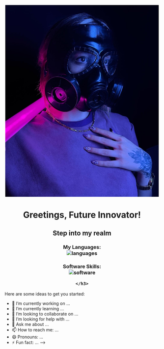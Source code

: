 <div align='center'> 
<img src='./BFKV0870.JPG' alt='image' width='500px' /> 
  <h1> Greetings, Future Innovator! </h1>
  <h2> Step into my realm </h2>

  <h3> My Languages: <br/> <img src='https://skillicons.dev/icons?i=html,css,js&them=light' alt='languages'/> 
    </h3>
    <h3> Software Skills: <br/> <img src='https://skillicons.dev/icons?i=ps,pr,vscode' alt='software'/>
      
    </h3>
  
  
  
  </div>

Here are some ideas to get you started:

- 🔭 I’m currently working on ...
- 🌱 I’m currently learning ...
- 👯 I’m looking to collaborate on ...
- 🤔 I’m looking for help with ...
- 💬 Ask me about ...
- 📫 How to reach me: ...
- 😄 Pronouns: ...
- ⚡ Fun fact: ...
-->
